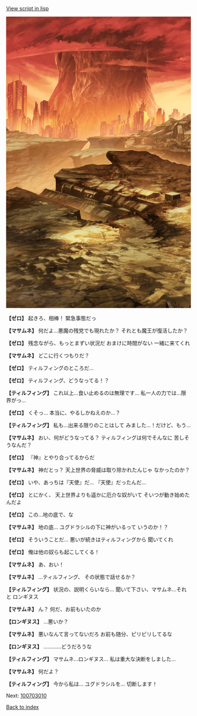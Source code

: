 [View script in lisp](../scripts/100702060.txt)

![underwild.png](../images/backgrounds/underwild.png)

**【ゼロ】**
起きろ、相棒！
緊急事態だっ

**【マサムネ】**
何だよ…悪魔の残党でも現れたか？
それとも魔王が復活したか？

**【ゼロ】**
残念ながら、もっとまずい状況だ
おまけに時間がない
一緒に来てくれ

**【マサムネ】**
どこに行くつもりだ？

**【ゼロ】**
ティルフィングのところだ…

**【ゼロ】**
ティルフィング、どうなってる！？

**【ティルフィング】**
これ以上…食い止めるのは無理です…
私一人の力では…限界がっ…

**【ゼロ】**
くそっ…
本当に、やるしかねえのか…？

**【ティルフィング】**
私も…出来る限りのことはして
みました…！だけど、もう…

**【マサムネ】**
おい、何がどうなってる？
ティルフィングは何でそんなに
苦しそうなんだ？

**【ゼロ】**
『神』とやり合ってるからだ

**【マサムネ】**
神だとっ？
天上世界の脅威は取り除かれたんじゃ
なかったのか？

**【ゼロ】**
いや、あっちは『天使』だ…
『天使』だったんだ…

**【ゼロ】**
とにかく、
天上世界よりも遥かに厄介な奴がいて
そいつが動き始めたんだよ

**【ゼロ】**
この…地の底で、な

**【マサムネ】**
地の底…
ユグドラシルの下に神がいるって
いうのか！？

**【ゼロ】**
そういうことだ…
悪いが続きはティルフィングから
聞いてくれ

**【ゼロ】**
俺は他の奴らも起こしてくる！

**【マサムネ】**
あ、おい！

**【マサムネ】**
…ティルフィング、
その状態で話せるか？

**【ティルフィング】**
状況の、説明くらいなら…
聞いて下さい、マサムネ…それと
ロンギヌス

**【マサムネ】**
ん？
何だ、お前もいたのか

**【ロンギヌス】**
…悪いか？

**【マサムネ】**
悪いなんて言ってないだろ
お前も随分、ピリピリしてるな

**【ロンギヌス】**
…………どうだろうな

**【ティルフィング】**
マサムネ…ロンギヌス…
私は重大な決断をしました…

**【マサムネ】**
何だよ？

**【ティルフィング】**
今から私は…
ユグドラシルを…
切断します！

Next: [100703010](100703010.md)

[Back to index](index.md)
